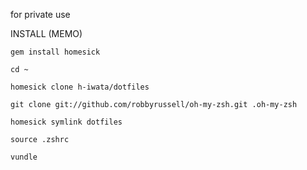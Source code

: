 for private use

INSTALL (MEMO)

`gem install homesick`

`cd ~`

`homesick clone h-iwata/dotfiles`

`git clone git://github.com/robbyrussell/oh-my-zsh.git .oh-my-zsh`

`homesick symlink dotfiles`

`source .zshrc`

`vundle`
